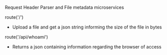 Request Header Parser and File metadata microservices

route('/') 
 - Upload a file and get a json string informing the size of the file in bytes

route('/api/whoami') 
- Returns a json containing information regarding the browser of access